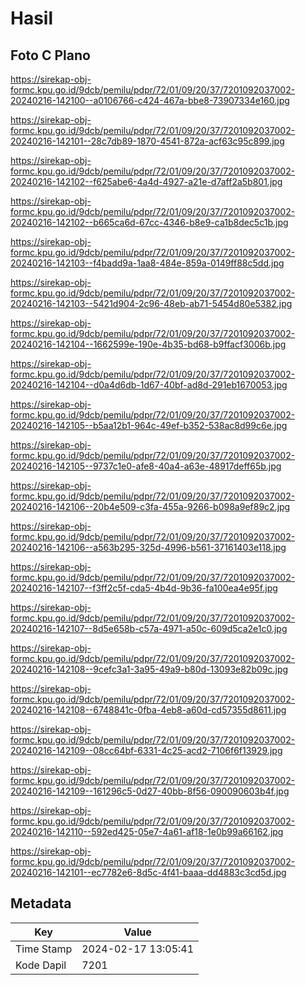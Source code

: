 # Hasil

## Foto C Plano

https://sirekap-obj-formc.kpu.go.id/9dcb/pemilu/pdpr/72/01/09/20/37/7201092037002-20240216-142100--a0106766-c424-467a-bbe8-73907334e160.jpg

https://sirekap-obj-formc.kpu.go.id/9dcb/pemilu/pdpr/72/01/09/20/37/7201092037002-20240216-142101--28c7db89-1870-4541-872a-acf63c95c899.jpg

https://sirekap-obj-formc.kpu.go.id/9dcb/pemilu/pdpr/72/01/09/20/37/7201092037002-20240216-142102--f625abe6-4a4d-4927-a21e-d7aff2a5b801.jpg

https://sirekap-obj-formc.kpu.go.id/9dcb/pemilu/pdpr/72/01/09/20/37/7201092037002-20240216-142102--b665ca6d-67cc-4346-b8e9-ca1b8dec5c1b.jpg

https://sirekap-obj-formc.kpu.go.id/9dcb/pemilu/pdpr/72/01/09/20/37/7201092037002-20240216-142103--f4badd9a-1aa8-484e-859a-0149ff88c5dd.jpg

https://sirekap-obj-formc.kpu.go.id/9dcb/pemilu/pdpr/72/01/09/20/37/7201092037002-20240216-142103--5421d904-2c96-48eb-ab71-5454d80e5382.jpg

https://sirekap-obj-formc.kpu.go.id/9dcb/pemilu/pdpr/72/01/09/20/37/7201092037002-20240216-142104--1662599e-190e-4b35-bd68-b9ffacf3006b.jpg

https://sirekap-obj-formc.kpu.go.id/9dcb/pemilu/pdpr/72/01/09/20/37/7201092037002-20240216-142104--d0a4d6db-1d67-40bf-ad8d-291eb1670053.jpg

https://sirekap-obj-formc.kpu.go.id/9dcb/pemilu/pdpr/72/01/09/20/37/7201092037002-20240216-142105--b5aa12b1-964c-49ef-b352-538ac8d99c6e.jpg

https://sirekap-obj-formc.kpu.go.id/9dcb/pemilu/pdpr/72/01/09/20/37/7201092037002-20240216-142105--9737c1e0-afe8-40a4-a63e-48917deff65b.jpg

https://sirekap-obj-formc.kpu.go.id/9dcb/pemilu/pdpr/72/01/09/20/37/7201092037002-20240216-142106--20b4e509-c3fa-455a-9266-b098a9ef89c2.jpg

https://sirekap-obj-formc.kpu.go.id/9dcb/pemilu/pdpr/72/01/09/20/37/7201092037002-20240216-142106--a563b295-325d-4996-b561-37161403e118.jpg

https://sirekap-obj-formc.kpu.go.id/9dcb/pemilu/pdpr/72/01/09/20/37/7201092037002-20240216-142107--f3ff2c5f-cda5-4b4d-9b36-fa100ea4e95f.jpg

https://sirekap-obj-formc.kpu.go.id/9dcb/pemilu/pdpr/72/01/09/20/37/7201092037002-20240216-142107--8d5e658b-c57a-4971-a50c-609d5ca2e1c0.jpg

https://sirekap-obj-formc.kpu.go.id/9dcb/pemilu/pdpr/72/01/09/20/37/7201092037002-20240216-142108--9cefc3a1-3a95-49a9-b80d-13093e82b09c.jpg

https://sirekap-obj-formc.kpu.go.id/9dcb/pemilu/pdpr/72/01/09/20/37/7201092037002-20240216-142108--6748841c-0fba-4eb8-a60d-cd57355d8611.jpg

https://sirekap-obj-formc.kpu.go.id/9dcb/pemilu/pdpr/72/01/09/20/37/7201092037002-20240216-142109--08cc64bf-6331-4c25-acd2-7106f6f13929.jpg

https://sirekap-obj-formc.kpu.go.id/9dcb/pemilu/pdpr/72/01/09/20/37/7201092037002-20240216-142109--161296c5-0d27-40bb-8f56-090090603b4f.jpg

https://sirekap-obj-formc.kpu.go.id/9dcb/pemilu/pdpr/72/01/09/20/37/7201092037002-20240216-142110--592ed425-05e7-4a61-af18-1e0b99a66162.jpg

https://sirekap-obj-formc.kpu.go.id/9dcb/pemilu/pdpr/72/01/09/20/37/7201092037002-20240216-142101--ec7782e6-8d5c-4f41-baaa-dd4883c3cd5d.jpg


## Metadata

| Key        | Value               |
| ---------- | ------------------- |
| Time Stamp | 2024-02-17 13:05:41 |
| Kode Dapil | 7201                |



